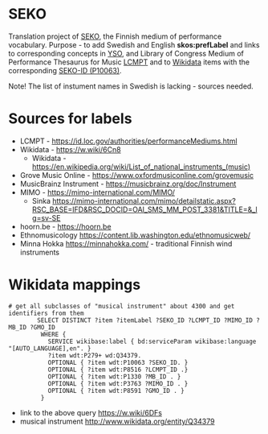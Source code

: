 # SEKO
Translation project of <a href="https://finto.fi/seko/fi/">SEKO</a>, the Finnish medium of performance vocabulary.
Purpose - to add Swedish and English <b>skos:prefLabel</b> and links to corresponding concepts in <a href="https://finto.fi/yso/en/">YSO</a>, and Library of Congress Medium of Performance Thesaurus for Music <a href="https://id.loc.gov/authorities/performanceMediums.html">LCMPT</a> and to <a href="https://w.wiki/5jrV">Wikidata</a> items with the corresponding <a href="https://www.wikidata.org/wiki/Property:P10063">SEKO-ID (P10063)</a>. 

Note! The list of instument names in Swedish is lacking - sources needed.

# Sources for labels
* LCMPT - https://id.loc.gov/authorities/performanceMediums.html
* Wikidata - https://w.wiki/6Cn8
  * Wikidata - https://en.wikipedia.org/wiki/List_of_national_instruments_(music)
* Grove Music Online - https://www.oxfordmusiconline.com/grovemusic
* MusicBrainz Instrument -  https://musicbrainz.org/doc/Instrument
* MIMO - https://mimo-international.com/MIMO/
  * Sinka https://mimo-international.com/mimo/detailstatic.aspx?RSC_BASE=IFD&RSC_DOCID=OAI_SMS_MM_POST_3381&TITLE=&_lg=sv-SE
* hoorn.be - https://hoorn.be
* Ethnomusicology https://content.lib.washington.edu/ethnomusicweb/
* Minna Hokka https://minnahokka.com/ - traditional Finnish wind instruments

# Wikidata mappings

```sparql
# get all subclasses of "musical instrument" about 4300 and get identifiers from them
        SELECT DISTINCT ?item ?itemLabel ?SEKO_ID ?LCMPT_ID ?MIMO_ID ?MB_ID ?GMO_ID
         WHERE {
           SERVICE wikibase:label { bd:serviceParam wikibase:language "[AUTO_LANGUAGE],en". }
           ?item wdt:P279+ wd:Q34379.
           OPTIONAL { ?item wdt:P10063 ?SEKO_ID. }
           OPTIONAL { ?item wdt:P8516 ?LCMPT_ID .}
           OPTIONAL { ?item wdt:P1330 ?MB_ID . }
           OPTIONAL { ?item wdt:P3763 ?MIMO_ID . }
           OPTIONAL { ?item wdt:P8591 ?GMO_ID . }
         }
```  
- link to the above query https://w.wiki/6DFs 
- musical instrument http://www.wikidata.org/entity/Q34379
